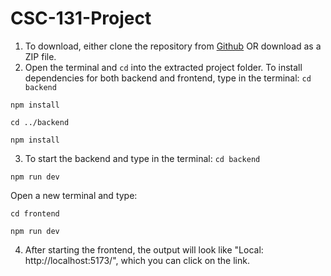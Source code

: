 # CSC-131-Project

1. To download, either clone the repository from [Github](https://github.com/blinkatl/CSC-131-Project) OR download as a ZIP file.
2. Open the terminal and ```cd``` into the extracted project folder. To install dependencies for both backend and frontend, type in the terminal:
```cd backend```

```npm install```

```cd ../backend```

```npm install```

3. To start the backend and type in the terminal:
```cd backend```

```npm run dev```

Open a new terminal and type:

```cd frontend```

```npm run dev```

4. After starting the frontend, the output will look like "Local: http://localhost:5173/", which you can click on the link.